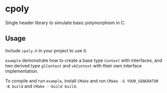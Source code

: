 # cpoly

Single header library to simulate basic polymorphism in C.

## Usage

Include `cpoly.h` in your project to use it.

`example` demonstrate how to create a base type `Context` with interfaces, and two derived type `glContext` and `vkContext` with their own interface implementation.

To compile and run `example`, install `CMake` and run `CMake -G YOUR_GENERATOR -B build` and `CMake --build build`.
